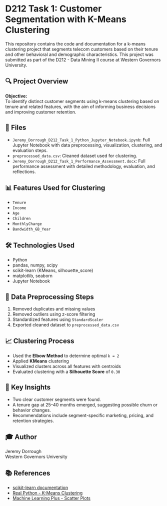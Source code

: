 # D212 Task 1: Customer Segmentation with K-Means Clustering

This repository contains the code and documentation for a k-means clustering project that segments telecom customers based on their tenure and other behavioral and demographic characteristics. This project was submitted as part of the D212 - Data Mining II course at Western Governors University.

## 🔍 Project Overview

**Objective:**  
To identify distinct customer segments using k-means clustering based on tenure and related features, with the aim of informing business decisions and improving customer retention.

## 📁 Files

- `Jeremy_Dorrough_D212_Task_1_Python_Jupyter_Notebook.ipynb`: Full Jupyter Notebook with data preprocessing, visualization, clustering, and evaluation steps.
- `preprocessed_data.csv`: Cleaned dataset used for clustering.
- `Jeremy_Dorrough_D212_Task_1_Performance_Assessment.docx`: Full performance assessment with detailed methodology, evaluation, and reflections.

## 📊 Features Used for Clustering

- `Tenure`
- `Income`
- `Age`
- `Children`
- `MonthlyCharge`
- `Bandwidth_GB_Year`

## 🛠️ Technologies Used

- Python
- pandas, numpy, scipy
- scikit-learn (KMeans, silhouette_score)
- matplotlib, seaborn
- Jupyter Notebook

## 🧹 Data Preprocessing Steps

1. Removed duplicates and missing values
2. Removed outliers using z-score filtering
3. Standardized features using `StandardScaler`
4. Exported cleaned dataset to `preprocessed_data.csv`

## 📈 Clustering Process

- Used the **Elbow Method** to determine optimal `k = 2`
- Applied **KMeans** clustering
- Visualized clusters across all features with centroids
- Evaluated clustering with a **Silhouette Score** of `0.30`

## 📌 Key Insights

- Two clear customer segments were found.
- A tenure gap at 25–40 months emerged, suggesting possible churn or behavior changes.
- Recommendations include segment-specific marketing, pricing, and retention strategies.

## 🎓 Author

Jeremy Dorrough  
Western Governors University  

## 📚 References

- [scikit-learn documentation](https://scikit-learn.org/stable/modules/generated/sklearn.cluster.KMeans.html)
- [Real Python - K-Means Clustering](https://realpython.com/k-means-clustering-python/)
- [Machine Learning Plus - Scatter Plots](https://www.machinelearningplus.com/plots/python-scatter-plot/)

